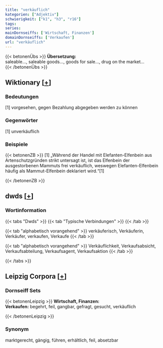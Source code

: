 ```yaml
---
title: "verkäuflich"
kategorien: ["Adjektiv"]
schwierigkeit: ["k1", "h3", "r16"]
tags:
series:
mainDornseiffs: ['Wirtschaft, Finanzen']
domainDornseiffs: ['Verkaufen']
url: "verkäuflich"
---
```


{{< betonenÜbs >}}
**Übersetzung:**  
saleable..., saleable goods..., goods for sale..., drug on the market...  
{{< /betonenÜbs >}}

## Wiktionary [[+](https://de.wiktionary.org/wiki/verkäuflich)]

### Bedeutungen
[1] vorgesehen, gegen Bezahlung abgegeben werden zu können  

### Gegenwörter
[1] unverkäuflich  

### Beispiele
{{< betonenZB >}}
[1] „Während der Handel mit Elefanten-Elfenbein aus Artenschutzgründen strikt untersagt ist, ist das Elfenbein der ausgestorbenen Mammuts frei verkäuflich, weswegen Elefanten-Elfenbein häufig als Mammut-Elfenbein deklariert wird.“[1]  

{{< /betonenZB >}}


## dwds [[+](https://www.dwds.de/wb/verkäuflich)]

### Wortinformation
{{< tabs "Dwds" >}}
{{< tab "Typische Verbindungen" >}}
{{< /tab >}}

{{< tab "alphabetisch vorangehend" >}}
verkäuferisch, Verkäuferin, Verkäufer, verkaufen, Verkaufe
{{< /tab >}}

{{< tab "alphabetisch vorangehend" >}}
Verkäuflichkeit, Verkaufsabsicht, Verkaufsabteilung, Verkaufsagent, Verkaufsaktion
{{< /tab >}}

{{< /tabs >}}

## Leipzig Corpora [[+](https://corpora.uni-leipzig.de/en/res?word=verkäuflich&corpusId=deu_newscrawl-public_2018)]

### Dornseiff Sets
{{< betonenLeipzig >}}
**Wirtschaft, Finanzen:**  
**Verkaufen:** begehrt, feil, gangbar, gefragt, gesucht, verkäuflich  

{{< /betonenLeipzig >}}

### Synonym
marktgerecht, gängig, führen, erhältlich, feil, absetzbar


